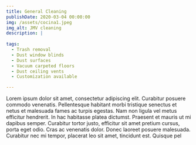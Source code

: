 ```yaml
---
title: General Cleaning
publishDate: 2020-03-04 00:00:00
img: /assets/cocina1.jpeg
img_alt: JMV cleaning
description: |
  
tags:
  - Trash removal
  - Dust window blinds
  - Dust surfaces
  - Vacuum carpeted floors
  - Dust ceiling vents
  - Customization available

---
```


Lorem ipsum dolor sit amet, consectetur adipiscing elit. Curabitur posuere commodo venenatis. Pellentesque habitant morbi tristique senectus et netus et malesuada fames ac turpis egestas. Nam non ligula vel metus efficitur hendrerit. In hac habitasse platea dictumst. Praesent et mauris ut mi dapibus semper. Curabitur tortor justo, efficitur sit amet pretium cursus, porta eget odio. Cras ac venenatis dolor. Donec laoreet posuere malesuada. Curabitur nec mi tempor, placerat leo sit amet, tincidunt est. Quisque pel

